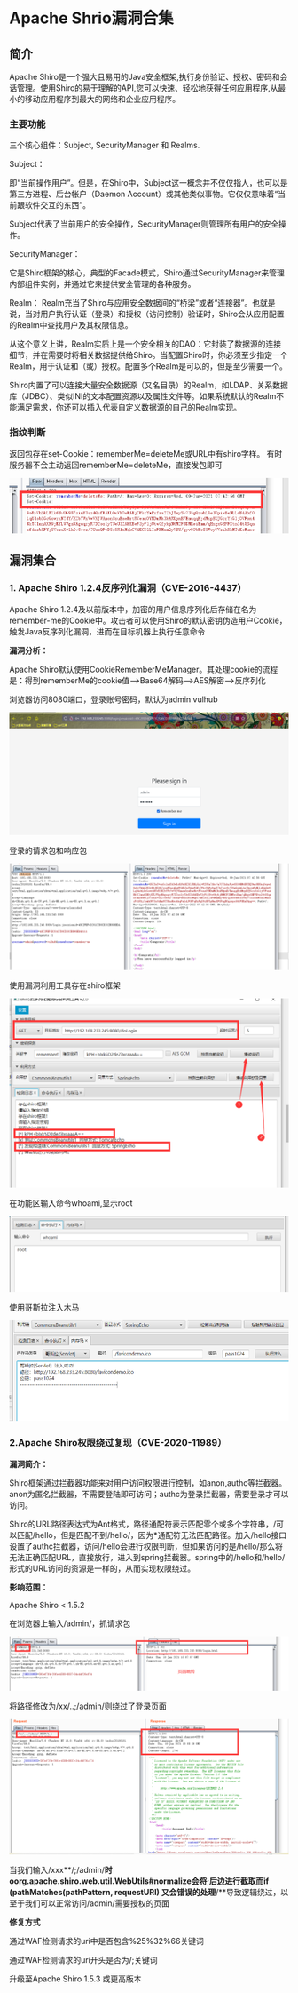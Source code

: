 # Apache Shrio漏洞合集

## 简介

Apache Shiro是一个强大且易用的Java安全框架,执行身份验证、授权、密码和会话管理。使用Shiro的易于理解的API,您可以快速、轻松地获得任何应用程序,从最小的移动应用程序到最大的网络和企业应用程序。

### **主要功能**

三个核心组件：Subject, SecurityManager 和 Realms.

Subject：

即“当前操作用户”。但是，在Shiro中，Subject这一概念并不仅仅指人，也可以是第三方进程、后台帐户（Daemon Account）或其他类似事物。它仅仅意味着“当前跟软件交互的东西”。

Subject代表了当前用户的安全操作，SecurityManager则管理所有用户的安全操作。

SecurityManager：

它是Shiro框架的核心，典型的Facade模式，Shiro通过SecurityManager来管理内部组件实例，并通过它来提供安全管理的各种服务。

Realm：
Realm充当了Shiro与应用安全数据间的“桥梁”或者“连接器”。也就是说，当对用户执行认证（登录）和授权（访问控制）验证时，Shiro会从应用配置的Realm中查找用户及其权限信息。

从这个意义上讲，Realm实质上是一个安全相关的DAO：它封装了数据源的连接细节，并在需要时将相关数据提供给Shiro。当配置Shiro时，你必须至少指定一个Realm，用于认证和（或）授权。配置多个Realm是可以的，但是至少需要一个。

Shiro内置了可以连接大量安全数据源（又名目录）的Realm，如LDAP、关系数据库（JDBC）、类似INI的文本配置资源以及属性文件等。如果系统默认的Realm不能满足需求，你还可以插入代表自定义数据源的自己的Realm实现。

### **指纹判断**

返回包存在set-Cookie：rememberMe=deleteMe或URL中有shiro字样。
有时服务器不会主动返回rememberMe=deleteMe，直接发包即可

![](media/29fbc6c2330791d4141cfb3adf7d4677.png)

## **漏洞集合**

### 1. Apache Shiro 1.2.4反序列化漏洞（CVE-2016-4437）

Apache Shiro
1.2.4及以前版本中，加密的用户信息序列化后存储在名为remember-me的Cookie中。攻击者可以使用Shiro的默认密钥伪造用户Cookie，触发Java反序列化漏洞，进而在目标机器上执行任意命令

**漏洞分析：**

Apache
Shiro默认使用CookieRememberMeManager。其处理cookie的流程是：得到rememberMe的cookie值--\>Base64解码--\>AES解密--\>反序列化

浏览器访问8080端口，登录账号密码，默认为admin vulhub

![](media/f3a72f522161dcc73654311bed0004a1.png)

登录的请求包和响应包

![](media/d1948a7ed49df958a2024f99d0f3561d.png)

使用漏洞利用工具存在shiro框架

![](media/2fa892727d3c66b7bb7e4dd6c31aa2f5.png)

在功能区输入命令whoami,显示root

![](media/71a2de8a1af165e081d0f98334bd1ff7.png)

使用哥斯拉注入木马

![](media/b7001d951609e2ea66a862ed66808371.png)

### **2.Apache Shiro权限绕过复现（CVE-2020-11989）**

**漏洞简介：**

Shiro框架通过拦截器功能来对用户访问权限进行控制，如anon,authc等拦截器。anon为匿名拦截器，不需要登陆即可访问；authc为登录拦截器，需要登录才可以访问。

Shiro的URL路径表达式为Ant格式，路径通配符表示匹配零个或多个字符串，/可以匹配/hello，但是匹配不到/hello/，因为\*通配符无法匹配路径。加入/hello接口设置了authc拦截器，访问/hello会进行权限判断，但如果访问的是/hello/那么将无法正确匹配URL，直接放行，进入到spring拦截器。spring中的/hello和/hello/形式的URL访问的资源是一样的，从而实现权限绕过。

**影响范围：**

Apache Shiro \< 1.5.2

在浏览器上输入/admin/，抓请求包

![](media/91ee1a88699dce9110b9159f874d1991.png)

将路径修改为/xx/..;/admin/则绕过了登录页面

![](media/e74d93abb6cd60bf4682e72de21a00bc.png)

当我们输入/xxx**/;/admin/**时oorg.apache.shiro.web.util.WebUtils\#normalize会将**;**后边进行截取而if
(pathMatches(pathPattern, requestURI)
又会错误的处理**/**导致逻辑绕过，以至于我们可以正常访问/admin/需要授权的页面

**修复方式**

通过WAF检测请求的uri中是否包含%25%32%66关键词

通过WAF检测请求的uri开头是否为/;关键词

升级至Apache Shiro 1.5.3 或更高版本
